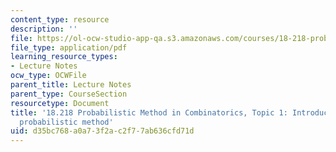 ```yaml
---
content_type: resource
description: ''
file: https://ol-ocw-studio-app-qa.s3.amazonaws.com/courses/18-218-probabilistic-method-in-combinatorics-spring-2019/d35bc768a0a73f2ac2f77ab636cfd71d_MIT18_218S19_ch1.pdf
file_type: application/pdf
learning_resource_types:
- Lecture Notes
ocw_type: OCWFile
parent_title: Lecture Notes
parent_type: CourseSection
resourcetype: Document
title: '18.218 Probabilistic Method in Combinatorics, Topic 1: Introduction to the
  probabilistic method'
uid: d35bc768-a0a7-3f2a-c2f7-7ab636cfd71d
---
```

